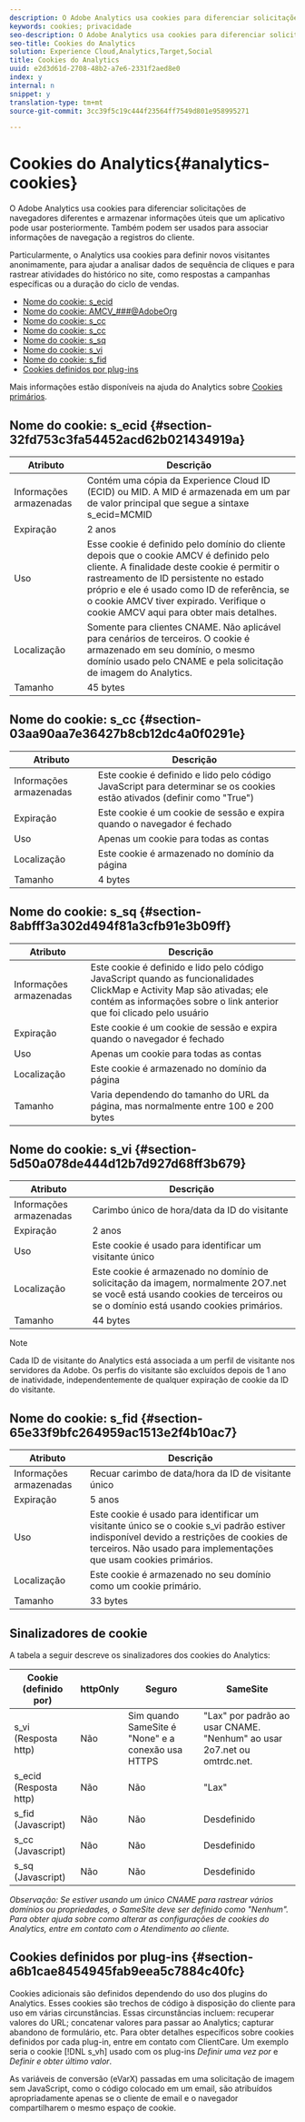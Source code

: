 ```yaml
---
description: O Adobe Analytics usa cookies para diferenciar solicitações de navegadores diferentes e armazenar informações úteis que um aplicativo pode usar posteriormente. Também podem ser usados para associar informações de navegação a registros do cliente.
keywords: cookies; privacidade
seo-description: O Adobe Analytics usa cookies para diferenciar solicitações de navegadores diferentes e armazenar informações úteis que um aplicativo pode usar posteriormente. Também podem ser usados para associar informações de navegação a registros do cliente.
seo-title: Cookies do Analytics
solution: Experience Cloud,Analytics,Target,Social
title: Cookies do Analytics
uuid: e2d3d61d-2708-48b2-a7e6-2331f2aed8e0
index: y
internal: n
snippet: y
translation-type: tm+mt
source-git-commit: 3cc39f5c19c444f23564ff7549d801e958995271

---
```



# Cookies do Analytics{#analytics-cookies}

O Adobe Analytics usa cookies para diferenciar solicitações de navegadores diferentes e armazenar informações úteis que um aplicativo pode usar posteriormente. Também podem ser usados para associar informações de navegação a registros do cliente.

Particularmente, o Analytics usa cookies para definir novos visitantes anonimamente, para ajudar a analisar dados de sequência de cliques e para rastrear atividades do histórico no site, como respostas a campanhas específicas ou a duração do ciclo de vendas.

* [Nome do cookie: s_ecid](../cookies/cookies-mc.md#section-32fd753c3fa54452acd62b021434919a)
* [Nome do cookie: AMCV_###@AdobeOrg](../cookies/cookies-mc.md#section-a12aa2a9296940ae82d8921b381b8fb0)
* [Nome do cookie: s_cc](../cookies/cookies-analytics.md#section-03aa90aa7e36427b8cb12dc4a0f0291e)
* [Nome do cookie: s_cc](../cookies/cookies-analytics.md#section-03aa90aa7e36427b8cb12dc4a0f0291e)
* [Nome do cookie: s_sq](../cookies/cookies-analytics.md#section-8abfff3a302d494f81a3cfb91e3b09ff)
* [Nome do cookie: s_vi](../cookies/cookies-analytics.md#section-5d50a078de444d12b7d927d68ff3b679)
* [Nome do cookie: s_fid](../cookies/cookies-analytics.md#section-65e33f9bfc264959ac1513e2f4b10ac7)
* [Cookies definidos por plug-ins](../cookies/cookies-analytics.md#section-a6b1cae8454945fab9eea5c7884c40fc)

Mais informações estão disponíveis na ajuda do Analytics sobre [Cookies primários](/help/interface/cookies/cookies-first-party.md).

## Nome do cookie: s_ecid {#section-32fd753c3fa54452acd62b021434919a}

| Atributo | Descrição |
|--- |--- |
| Informações armazenadas | Contém uma cópia da Experience Cloud ID (ECID) ou MID. A MID é armazenada em um par de valor principal que segue a sintaxe s_ecid=MCMID | <ECID> |
| Expiração | 2 anos |
| Uso | Esse cookie é definido pelo domínio do cliente depois que o cookie AMCV é definido pelo cliente. A finalidade deste cookie é permitir o rastreamento de ID persistente no estado próprio e ele é usado como ID de referência, se o cookie AMCV tiver expirado. Verifique o cookie AMCV aqui para obter mais detalhes. |
| Localização | Somente para clientes CNAME. Não aplicável para cenários de terceiros. O cookie é armazenado em seu domínio, o mesmo domínio usado pelo CNAME e pela solicitação de imagem do Analytics. |
| Tamanho | 45 bytes |

## Nome do cookie: s_cc {#section-03aa90aa7e36427b8cb12dc4a0f0291e}

| Atributo | Descrição |
|--- |--- |
| Informações armazenadas | Este cookie é definido e lido pelo código JavaScript para determinar se os cookies estão ativados (definir como "True") |
| Expiração | Este cookie é um cookie de sessão e expira quando o navegador é fechado |
| Uso | Apenas um cookie para todas as contas |
| Localização | Este cookie é armazenado no domínio da página |
| Tamanho | 4 bytes |

## Nome do cookie: s_sq {#section-8abfff3a302d494f81a3cfb91e3b09ff}

| Atributo | Descrição |
|--- |--- |
| Informações armazenadas | Este cookie é definido e lido pelo código JavaScript quando as funcionalidades ClickMap e Activity Map são ativadas; ele contém as informações sobre o link anterior que foi clicado pelo usuário |
| Expiração | Este cookie é um cookie de sessão e expira quando o navegador é fechado |
| Uso | Apenas um cookie para todas as contas |
| Localização | Este cookie é armazenado no domínio da página |
| Tamanho | Varia dependendo do tamanho do URL da página, mas normalmente entre 100 e 200 bytes |

## Nome do cookie: s_vi {#section-5d50a078de444d12b7d927d68ff3b679}

| Atributo | Descrição |
|--- |--- |
| Informações armazenadas | Carimbo único de hora/data da ID do visitante |
| Expiração | 2 anos |
| Uso | Este cookie é usado para identificar um visitante único |
| Localização | Este cookie é armazenado no domínio de solicitação da imagem, normalmente 2O7.net se você está usando cookies de terceiros ou se o domínio está usando cookies primários. |
| Tamanho | 44 bytes |

>[!NOTE]
>
>Cada ID de visitante do Analytics está associada a um perfil de visitante nos servidores da Adobe. Os perfis do visitante são excluídos depois de 1 ano de inatividade, independentemente de qualquer expiração de cookie da ID do visitante.

## Nome do cookie: s_fid {#section-65e33f9bfc264959ac1513e2f4b10ac7}

| Atributo | Descrição |
|--- |--- |
| Informações armazenadas | Recuar carimbo de data/hora da ID de visitante único |
| Expiração | 5 anos |
| Uso | Este cookie é usado para identificar um visitante único se o cookie s_vi padrão estiver indisponível devido a restrições de cookies de terceiros. Não usado para implementações que usam cookies primários. |
| Localização | Este cookie é armazenado no seu domínio como um cookie primário. |
| Tamanho | 33 bytes |

## Sinalizadores de cookie

A tabela a seguir descreve os sinalizadores dos cookies do Analytics:

| Cookie (definido por) | httpOnly | Seguro | SameSite |
|--- |--- |--- |--- |
| s_vi (Resposta http) | Não | Sim quando SameSite é "None" e a conexão usa HTTPS | "Lax" por padrão ao usar CNAME. "Nenhum" ao usar 2o7.net ou omtrdc.net. |
| s_ecid (Resposta http) | Não | Não | "Lax" |
| s_fid (Javascript) | Não | Não | Desdefinido |
| s_cc (Javascript) | Não | Não | Desdefinido |
| s_sq (Javascript) | Não | Não | Desdefinido |

*Observação: Se estiver usando um único CNAME para rastrear vários domínios ou propriedades, o SameSite deve ser definido como "Nenhum". Para obter ajuda sobre como alterar as configurações de cookies do Analytics, entre em contato com o Atendimento ao cliente.*

## Cookies definidos por plug-ins {#section-a6b1cae8454945fab9eea5c7884c40fc}

Cookies adicionais são definidos dependendo do uso dos plugins do Analytics. Esses cookies são trechos de código à disposição do cliente para uso em várias circunstâncias. Essas circunstâncias incluem: recuperar valores do URL; concatenar valores para passar ao Analytics; capturar abandono de formulário, etc. Para obter detalhes específicos sobre cookies definidos por cada plug-in, entre em contato com ClientCare. Um exemplo seria o cookie [!DNL s_vh] usado com os plug-ins *Definir uma vez por* e *Definir e obter último valor*.

As variáveis de conversão (eVarX) passadas em uma solicitação de imagem sem JavaScript, como o código colocado em um email, são atribuídos apropriadamente apenas se o cliente de email e o navegador compartilharem o mesmo espaço de cookie.
